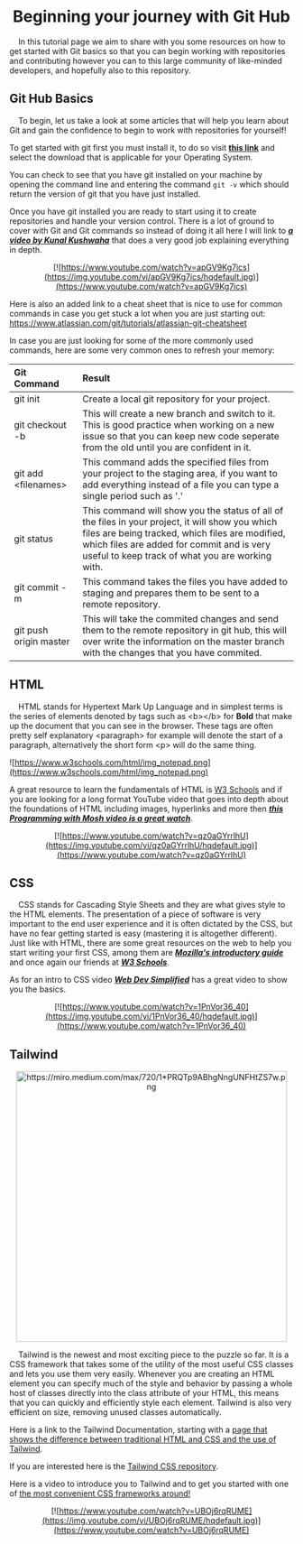 <h1 align="center">Beginning your journey with Git Hub</h1>

&nbsp;&nbsp;&nbsp;&nbsp;In this tutorial page we aim to share with you some resources on how to get started with Git basics so that you can begin working with repositories and contributing however you can to this large community of like-minded developers, and hopefully also to this repository.

## Git Hub Basics

&nbsp;&nbsp;&nbsp;&nbsp;To begin, let us take a look at some articles that will help you learn about Git and gain the confidence to begin to work with repositories for yourself!

To get started with git first you must install it, to do so visit [**this link**](https://git-scm.com/downloads) and select the download that is applicable for your Operating System.

You can check to see that you have git installed on your machine by opening the command line and entering the command `git -v` which should return the version of git that you have just installed.

Once you have git installed you are ready to start using it to create repositories and handle your version control. There is a lot of ground to cover with Git and Git commands so instead of doing it all here I will link to [***a video by Kunal Kushwaha***](https://www.youtube.com/watch?v=apGV9Kg7ics) that does a very good job explaining everything in depth.
<div align="center">

[![https://www.youtube.com/watch?v=apGV9Kg7ics](https://img.youtube.com/vi/apGV9Kg7ics/hqdefault.jpg)](https://www.youtube.com/watch?v=apGV9Kg7ics)
</div>

Here is also an added link to a cheat sheet that is nice to use for common commands in case you get stuck a lot when you are just starting out: https://www.atlassian.com/git/tutorials/atlassian-git-cheatsheet

In case you are just looking for some of the more commonly used commands, here are some very common ones to refresh your memory:



| Git Command | Result |
| :---------|:------|
| git init | Create a local git repository for your project. |
| git checkout -b | This will create a new branch and switch to it. This is good practice when working on a new issue so that you can keep new code seperate from the old until you are confident in it. |
| git add \<filenames> | This command adds the specified files from your project to the staging area, if you want to add everything instead of a file you can type a single period such as '.' |
| git status | This command will show you the status of all of the files in your project, it will show you which files are being tracked, which files are modified, which files are added for commit and is very useful to keep track of what you are working with. |
| git commit -m | This command takes the files you have added to staging and prepares them to be sent to a remote repository. |
| git push origin master | This will take the commited changes and send them to the remote repository in git hub, this will over write the information on the master branch with the changes that you have commited. |


## HTML

&nbsp;&nbsp;&nbsp;&nbsp;HTML stands for Hypertext Mark Up Language and in simplest terms is the series of elements denoted by tags such as \<b>\</b> for <b>Bold</b> that make up the document that you can see in the browser. These tags are often pretty self explanatory \<paragraph> for example will denote the start of a paragraph, alternatively the short form \<p> will do the same thing.

![https://www.w3schools.com/html/img_notepad.png](https://www.w3schools.com/html/img_notepad.png)


A great resource to learn the fundamentals of HTML is [W3 Schools](https://www.w3schools.com/html/html_intro.asp) and if you are looking for a long format YouTube video that goes into depth about the foundations of HTML including images, hyperlinks and more then [***this Programming with Mosh video is a great watch***](https://www.youtube.com/watch?v=qz0aGYrrlhU).

<div align="center">

[![https://www.youtube.com/watch?v=qz0aGYrrlhU](https://img.youtube.com/vi/qz0aGYrrlhU/hqdefault.jpg)](https://www.youtube.com/watch?v=qz0aGYrrlhU)
</div>




## CSS

&nbsp;&nbsp;&nbsp;&nbsp;CSS stands for Cascading Style Sheets and they are what gives style to the HTML elements. The presentation of a piece of software is very important to the end user experience and it is often dictated by the CSS, but have no fear getting started is easy (mastering it is altogether different). Just like with HTML, there are some great resources on the web to help you start writing your first CSS, among them are [***Mozilla's introductory guide***](https://developer.mozilla.org/en-US/docs/Learn/CSS/First_steps/Getting_started) and once again our friends at [***W3 Schools***](https://www.w3schools.com/css/). 

As for an intro to CSS video [***Web Dev Simplified***](https://www.youtube.com/watch?v=1PnVor36_40) has a great video to show you the basics.

<div align="center">

[![https://www.youtube.com/watch?v=1PnVor36_40](https://img.youtube.com/vi/1PnVor36_40/hqdefault.jpg)](https://www.youtube.com/watch?v=1PnVor36_40)
</div>

## Tailwind
<div align="center">
<img  src="https://miro.medium.com/max/720/1*PRQTp9ABhgNngUNFHtZS7w.png" alt="https://miro.medium.com/max/720/1*PRQTp9ABhgNngUNFHtZS7w.png" width="480"/>
</div>

&nbsp;&nbsp;&nbsp;&nbsp;Tailwind is the newest and most exciting piece to the puzzle so far. It is a CSS framework that takes some of the utility of the most useful CSS classes and lets you use them very easily. Whenever you are creating an HTML element you can specify much of the style and behavior by passing a whole host of classes directly into the class attribute of your HTML, this means that you can quickly and efficiently style each element. Tailwind is also very efficient on size, removing unused classes automatically.

Here is a link to the Tailwind Documentation, starting with a [page that shows the difference between traditional HTML and CSS and the use of Tailwind](https://Tailwindcss.com/docs/utility-first).

If you are interested here is the [Tailwind CSS repository](https://github.com/Tailwindlabs/Tailwindcss).

Here is a video to introduce you to Tailwind and to get you started with one of [the most convenient CSS frameworks around!](https://www.youtube.com/watch?v=UBOj6rqRUME)

<div align="center">

[![https://www.youtube.com/watch?v=UBOj6rqRUME](https://img.youtube.com/vi/UBOj6rqRUME/hqdefault.jpg)](https://www.youtube.com/watch?v=UBOj6rqRUME)
</div>


